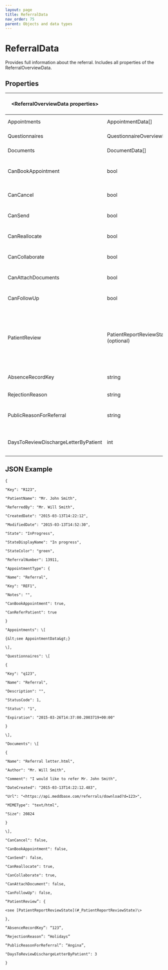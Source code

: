 ```yaml
---
layout: page
title: ReferralData
nav_order: 75
parent: Objects and data types
---
```


# ReferralData

Provides full information about the referral. Includes all properties of the ReferralOverviewData.

## Properties

| &lt;ReferralOverviewData properties&gt; |     | The object inherits the ReferralOverviewData |
| --- | --- | --- |
| Appointments | AppointmentData\[\] | List of appointments related to the referral. |
| Questionnaires | QuestionnaireOverviewData\[\] | List of questionnaires related to the referral. |
| Documents | DocumentData\[\] | List of attached documents. |
| CanBookAppointment | bool | Defines whether the user has got right to book an appointment directly. |
| CanCancel | bool | Defines whether the user has got right to cancel the referral. |
| CanSend | bool | Defines whether the user has got right to send the referral. |
| CanReallocate | bool | Defines whether the user has got right to reallocate the referral. |
| CanCollaborate | bool | Defines whether the user has got right to collaborate. |
| CanAttachDocuments | bool | Defines whether the user has got right to attach documents. |
| CanFollowUp | bool | Defines whether the user has got right to request the follow up. |
| PatientReview | PatientReportReviewState (optional) | The state of the patient medical report review.<br><br>Not provided if the referral isn’t in the appropriate state or if the patient doesn’t’ require the review. |
| AbsenceRecordKey | string | The key of the absence record the referral is joined to. |
| RejectionReason | string | The reason that the referral was rejected. |
| PublicReasonForReferral | string | The public reason for the referral (public = shared with the employer). |
| DaysToReviewDischargeLetterByPatient | int | The number of days a patient has to review the referral discharge letter |

## JSON Example

```
{

"Key": "R123",

"PatientName": "Mr. John Smith",

"ReferredBy": "Mr. Will Smith",

"CreatedDate": "2015-03-13T14:22:12",

"ModifiedDate": "2015-03-13T14:52:30",

"State": "InProgress",

"StateDisplayName": "In progress",

"StateColor": "green",

"ReferralNumber": 13911,

"AppointmentType": {

"Name": "Referral",

"Key": "REF1",

"Notes": "",

"CanBookAppointment": true,

"CanReferPatient": true

}

"Appointments": \[

{&lt;see AppointmentData&gt;}

\],

"Questionnaires": \[

{

"Key": "q123",

"Name": "Referral",

"Description": "",

"StatusCode": 1,

"Status": "1",

"Expiration": "2015-03-26T14:37:00.2003719+00:00"

}

\],

"Documents": \[

{

"Name": "Referral letter.html",

"Author": "Mr. Will Smith",

"Comment": "I would like to refer Mr. John Smith",

"DateCreated": "2015-03-13T14:22:12.483",

"Url": "<https://api.meddbase.com/referrals/download?d=123>",

"MIMEType": "text/html",

"Size": 20824

}

\],

"CanCancel": false,

"CanBookAppointment": false,

"CanSend": false,

"CanReallocate": true,

"CanCollaborate": true,

"CanAttachDocument": false,

"CanFollowUp": false,

“PatientReview”: {

<see [PatientReportReviewState](#_PatientReportReviewState)\>

},

“AbsenceRecordKey”: “123”,

“RejectionReason”: “Holidays”

“PublicReasonForReferral”: “Angina”,

"DaysToReviewDischargeLetterByPatient": 3

}
```
